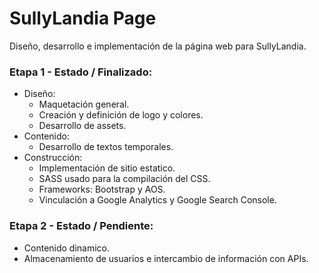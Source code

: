 # SullyLandia Page

Diseño, desarrollo e implementación de la página web para SullyLandia.

### Etapa 1 - Estado / Finalizado:
- Diseño:
    - Maquetación general.
    - Creación y definición de logo y colores.
    - Desarrollo de assets.
- Contenido:
    - Desarrollo de textos temporales.
- Construcción:
    - Implementación de sitio estatico.
    - SASS usado para la compilación del CSS.
    - Frameworks: Bootstrap y AOS.
    - Vinculación a Google Analytics y Google Search Console.
 
### Etapa 2 - Estado / Pendiente:
- Contenido dinamico.
- Almacenamiento de usuarios e intercambio de información con APIs.
